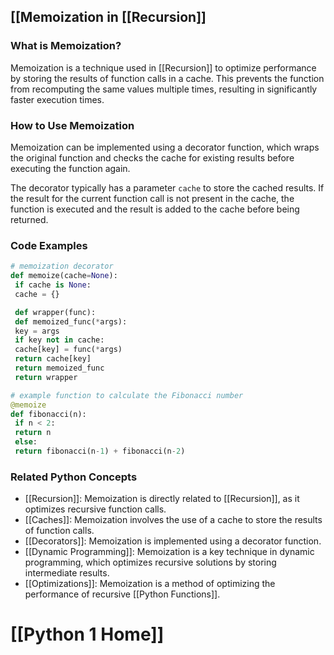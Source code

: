 ## [[Memoization in [[Recursion]]

### What is Memoization?
Memoization is a technique used in [[Recursion]] to optimize performance by storing the results of function calls in a cache. This prevents the function from recomputing the same values multiple times, resulting in significantly faster execution times.

### How to Use Memoization
Memoization can be implemented using a decorator function, which wraps the original function and checks the cache for existing results before executing the function again.

The decorator typically has a parameter `cache` to store the cached results. If the result for the current function call is not present in the cache, the function is executed and the result is added to the cache before being returned.

### Code Examples
```python
# memoization decorator
def memoize(cache=None):
 if cache is None:
 cache = {}

 def wrapper(func):
 def memoized_func(*args):
 key = args
 if key not in cache:
 cache[key] = func(*args)
 return cache[key]
 return memoized_func
 return wrapper

# example function to calculate the Fibonacci number
@memoize
def fibonacci(n):
 if n < 2:
 return n
 else:
 return fibonacci(n-1) + fibonacci(n-2)
```

### Related Python Concepts

- [[Recursion]]: Memoization is directly related to [[Recursion]], as it optimizes recursive function calls.
- [[Caches]]: Memoization involves the use of a cache to store the results of function calls.
- [[Decorators]]: Memoization is implemented using a decorator function.
- [[Dynamic Programming]]: Memoization is a key technique in dynamic programming, which optimizes recursive solutions by storing intermediate results.
- [[Optimizations]]: Memoization is a method of optimizing the performance of recursive [[Python Functions]].
# [[Python 1 Home]]